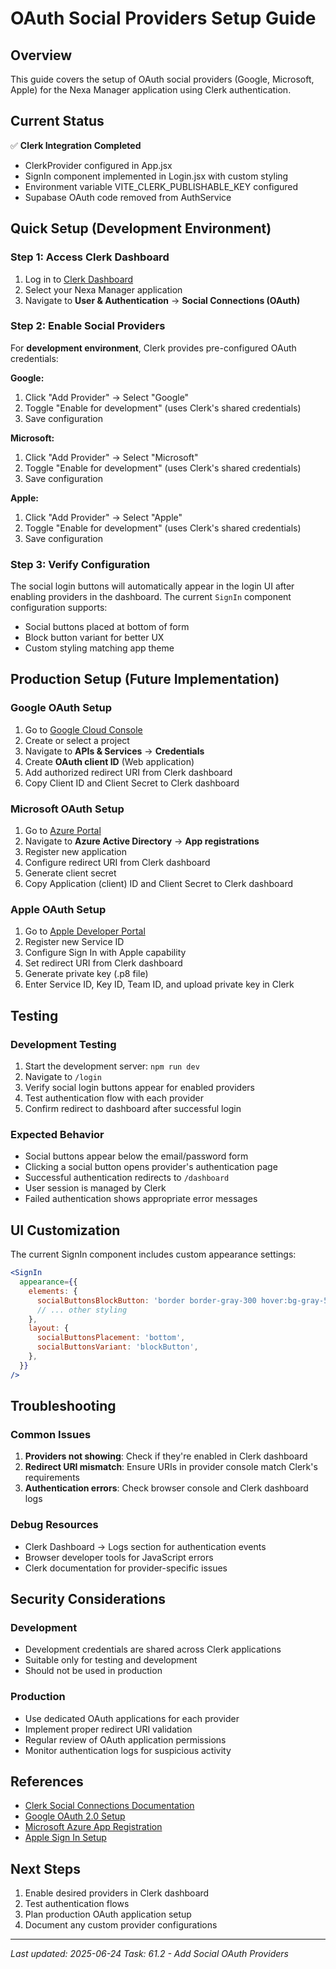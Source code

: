 # OAuth Social Providers Setup Guide

## Overview
This guide covers the setup of OAuth social providers (Google, Microsoft, Apple) for the Nexa Manager application using Clerk authentication.

## Current Status
✅ **Clerk Integration Completed**
- ClerkProvider configured in App.jsx
- SignIn component implemented in Login.jsx with custom styling
- Environment variable VITE_CLERK_PUBLISHABLE_KEY configured
- Supabase OAuth code removed from AuthService

## Quick Setup (Development Environment)

### Step 1: Access Clerk Dashboard
1. Log in to [Clerk Dashboard](https://dashboard.clerk.com/)
2. Select your Nexa Manager application
3. Navigate to **User & Authentication** → **Social Connections (OAuth)**

### Step 2: Enable Social Providers
For **development environment**, Clerk provides pre-configured OAuth credentials:

**Google:**
1. Click "Add Provider" → Select "Google"
2. Toggle "Enable for development" (uses Clerk's shared credentials)
3. Save configuration

**Microsoft:**
1. Click "Add Provider" → Select "Microsoft"
2. Toggle "Enable for development" (uses Clerk's shared credentials)
3. Save configuration

**Apple:**
1. Click "Add Provider" → Select "Apple"
2. Toggle "Enable for development" (uses Clerk's shared credentials)
3. Save configuration

### Step 3: Verify Configuration
The social login buttons will automatically appear in the login UI after enabling providers in the dashboard. The current `SignIn` component configuration supports:
- Social buttons placed at bottom of form
- Block button variant for better UX
- Custom styling matching app theme

## Production Setup (Future Implementation)

### Google OAuth Setup
1. Go to [Google Cloud Console](https://console.cloud.google.com/)
2. Create or select a project
3. Navigate to **APIs & Services** → **Credentials**
4. Create **OAuth client ID** (Web application)
5. Add authorized redirect URI from Clerk dashboard
6. Copy Client ID and Client Secret to Clerk dashboard

### Microsoft OAuth Setup
1. Go to [Azure Portal](https://portal.azure.com/)
2. Navigate to **Azure Active Directory** → **App registrations**
3. Register new application
4. Configure redirect URI from Clerk dashboard
5. Generate client secret
6. Copy Application (client) ID and Client Secret to Clerk dashboard

### Apple OAuth Setup
1. Go to [Apple Developer Portal](https://developer.apple.com/account/resources/identifiers/list/serviceId)
2. Register new Service ID
3. Configure Sign In with Apple capability
4. Set redirect URI from Clerk dashboard
5. Generate private key (.p8 file)
6. Enter Service ID, Key ID, Team ID, and upload private key in Clerk

## Testing

### Development Testing
1. Start the development server: `npm run dev`
2. Navigate to `/login`
3. Verify social login buttons appear for enabled providers
4. Test authentication flow with each provider
5. Confirm redirect to dashboard after successful login

### Expected Behavior
- Social buttons appear below the email/password form
- Clicking a social button opens provider's authentication page
- Successful authentication redirects to `/dashboard`
- User session is managed by Clerk
- Failed authentication shows appropriate error messages

## UI Customization

The current SignIn component includes custom appearance settings:

```jsx
<SignIn
  appearance={{
    elements: {
      socialButtonsBlockButton: 'border border-gray-300 hover:bg-gray-50',
      // ... other styling
    },
    layout: {
      socialButtonsPlacement: 'bottom',
      socialButtonsVariant: 'blockButton',
    },
  }}
/>
```

## Troubleshooting

### Common Issues
1. **Providers not showing**: Check if they're enabled in Clerk dashboard
2. **Redirect URI mismatch**: Ensure URIs in provider console match Clerk's requirements
3. **Authentication errors**: Check browser console and Clerk dashboard logs

### Debug Resources
- Clerk Dashboard → Logs section for authentication events
- Browser developer tools for JavaScript errors
- Clerk documentation for provider-specific issues

## Security Considerations

### Development
- Development credentials are shared across Clerk applications
- Suitable only for testing and development
- Should not be used in production

### Production
- Use dedicated OAuth applications for each provider
- Implement proper redirect URI validation
- Regular review of OAuth application permissions
- Monitor authentication logs for suspicious activity

## References
- [Clerk Social Connections Documentation](https://clerk.com/docs/authentication/social-connections)
- [Google OAuth 2.0 Setup](https://developers.google.com/identity/protocols/oauth2)
- [Microsoft Azure App Registration](https://docs.microsoft.com/en-us/azure/active-directory/develop/quickstart-register-app)
- [Apple Sign In Setup](https://developer.apple.com/documentation/sign_in_with_apple)

## Next Steps
1. Enable desired providers in Clerk dashboard
2. Test authentication flows
3. Plan production OAuth application setup
4. Document any custom provider configurations

---
*Last updated: 2025-06-24*
*Task: 61.2 - Add Social OAuth Providers* 